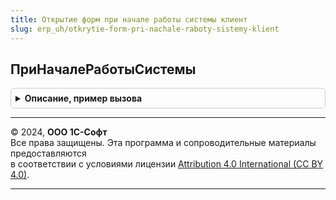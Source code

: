```yaml
---
title: Открытие форм при начале работы системы клиент
slug: erp_uh/otkrytie-form-pri-nachale-raboty-sistemy-klient
---
```



## ПриНачалеРаботыСистемы
<details style="margin: 1em 0; padding: 0.5em; border: 1px solid #ccc; border-radius: 6px;">

<summary style="font-weight: bold; cursor: pointer;">Описание, пример вызова</summary>

```bsl

// Обработчик события ПриНачалеРаботыСистемы вызывается
// для выполнения действий, требуемых для подсистемы ОткрытиеФормПриНачалеРаботыСистемы.
//
Процедура ПриНачалеРаботыСистемы() Экспорт
```

Пример вызова
```bsl
ОткрытиеФормПриНачалеРаботыСистемыКлиент.ПриНачалеРаботыСистемы() 
```
</details>

---

© 2024, **ООО 1С-Софт**  
Все права защищены. Эта программа и сопроводительные материалы предоставляются  
в соответствии с условиями лицензии [Attribution 4.0 International (CC BY 4.0)](https://creativecommons.org/licenses/by/4.0/legalcode).

---
